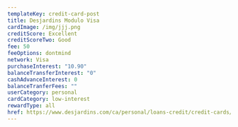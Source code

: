 ```yaml
---
templateKey: credit-card-post
title: Desjardins Modulo Visa
cardImage: /img/jjj.png
creditScore: Excellent
creditScoreTwo: Good
fee: 50
feeOptions: dontmind
network: Visa
purchaseInterest: "10.90"
balanceTransferInterest: "0"
cashAdvanceInterest: 0
balanceTranferFees: ""
userCategory: personal
cardCategory: low-interest
rewardType: all
href: https://www.desjardins.com/ca/personal/loans-credit/credit-cards/visa-modulo/index.jsp
---
```

